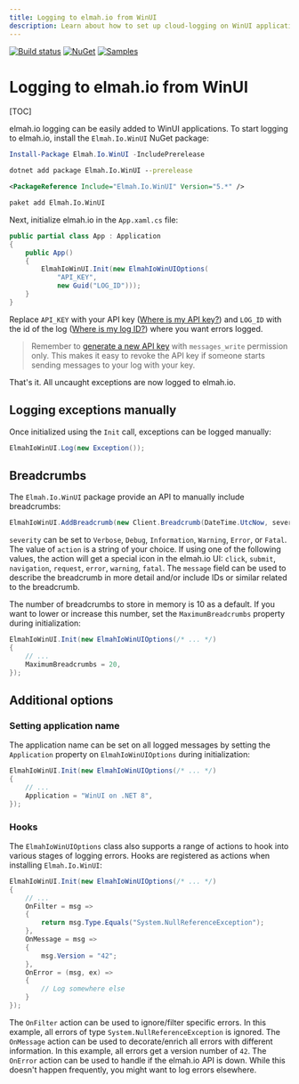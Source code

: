 ```yaml
---
title: Logging to elmah.io from WinUI
description: Learn about how to set up cloud-logging on WinUI applications using elmah.io. Catch and log all errors happening on installations of your client.
---
```


[![Build status](https://github.com/elmahio/Elmah.Io.WinUI/workflows/build/badge.svg)](https://github.com/elmahio/Elmah.Io.WinUI/actions?query=workflow%3Abuild)
[![NuGet](https://img.shields.io/nuget/v/Elmah.Io.WinUI.svg)](https://www.nuget.org/packages/Elmah.Io.WinUI)
[![Samples](https://img.shields.io/badge/samples-1-brightgreen.svg)](https://github.com/elmahio/Elmah.Io.WinUI/tree/main/samples)

# Logging to elmah.io from WinUI

[TOC]

elmah.io logging can be easily added to WinUI applications. To start logging to elmah.io, install the `Elmah.Io.WinUI` NuGet package:

```powershell fct_label="Package Manager"
Install-Package Elmah.Io.WinUI -IncludePrerelease
```
```cmd fct_label=".NET CLI"
dotnet add package Elmah.Io.WinUI --prerelease
```
```xml fct_label="PackageReference"
<PackageReference Include="Elmah.Io.WinUI" Version="5.*" />
```
```xml fct_label="Paket CLI"
paket add Elmah.Io.WinUI
```

Next, initialize elmah.io in the `App.xaml.cs` file:

```csharp
public partial class App : Application
{
    public App()
    {
        ElmahIoWinUI.Init(new ElmahIoWinUIOptions(
            "API_KEY",
            new Guid("LOG_ID")));
    }
}
```

Replace `API_KEY` with your API key ([Where is my API key?](where-is-my-api-key.md)) and `LOG_ID` with the id of the log ([Where is my log ID?](where-is-my-log-id.md)) where you want errors logged.

> Remember to [generate a new API key](how-to-configure-api-key-permissions.md) with `messages_write` permission only. This makes it easy to revoke the API key if someone starts sending messages to your log with your key.

That's it. All uncaught exceptions are now logged to elmah.io.

## Logging exceptions manually

Once initialized using the `Init` call, exceptions can be logged manually:

```csharp
ElmahIoWinUI.Log(new Exception());
```

## Breadcrumbs

The `Elmah.Io.WinUI` package provide an API to manually include breadcrumbs:

```csharp
ElmahIoWinUI.AddBreadcrumb(new Client.Breadcrumb(DateTime.UtcNow, severity:"Information", action:"Save", message:"Record save"));
```

`severity` can be set to `Verbose`, `Debug`, `Information`, `Warning`, `Error`, or `Fatal`. The value of `action` is a string of your choice. If using one of the following values, the action will get a special icon in the elmah.io UI: `click`, `submit`, `navigation`, `request`, `error`, `warning`, `fatal`. The `message` field can be used to describe the breadcrumb in more detail and/or include IDs or similar related to the breadcrumb.

The number of breadcrumbs to store in memory is 10 as a default. If you want to lower or increase this number, set the `MaximumBreadcrumbs` property during initialization:

```csharp
ElmahIoWinUI.Init(new ElmahIoWinUIOptions(/* ... */)
{
    // ...
    MaximumBreadcrumbs = 20,
});
```

## Additional options

### Setting application name

The application name can be set on all logged messages by setting the `Application` property on `ElmahIoWinUIOptions` during initialization:

```csharp
ElmahIoWinUI.Init(new ElmahIoWinUIOptions(/* ... */)
{
    // ...
    Application = "WinUI on .NET 8",    
});
```

### Hooks

The `ElmahIoWinUIOptions` class also supports a range of actions to hook into various stages of logging errors. Hooks are registered as actions when installing `Elmah.Io.WinUI`:

```csharp
ElmahIoWinUI.Init(new ElmahIoWinUIOptions(/* ... */)
{
    // ...
    OnFilter = msg =>
    {
        return msg.Type.Equals("System.NullReferenceException");
    },
    OnMessage = msg =>
    {
        msg.Version = "42";
    },
    OnError = (msg, ex) =>
    {
        // Log somewhere else
    }
});
```

The `OnFilter` action can be used to ignore/filter specific errors. In this example, all errors of type `System.NullReferenceException` is ignored. The `OnMessage` action can be used to decorate/enrich all errors with different information. In this example, all errors get a version number of `42`. The `OnError` action can be used to handle if the elmah.io API is down. While this doesn't happen frequently, you might want to log errors elsewhere.